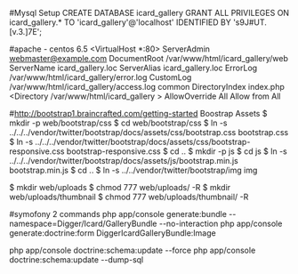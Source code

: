 #Mysql Setup
CREATE DATABASE icard_gallery
GRANT ALL PRIVILEGES ON  icard_gallery.* TO 'icard_gallery'@'localhost'  IDENTIFIED BY 's9J#UT.[v.3.]7E';

#apache - centos 6.5
<VirtualHost *:80>
     ServerAdmin webmaster@example.com
     DocumentRoot /var/www/html/icard_gallery/web
     ServerName  icard_gallery.loc
     ServerAlias icard_gallery.loc
     ErrorLog  /var/www/html/icard_gallery/error.log
     CustomLog /var/www/html/icard_gallery/access.log common
     DirectoryIndex index.php
     <Directory  /var/www/html/icard_gallery  >
           AllowOverride All
           Allow from All
     </Directory>
</VirtualHost>


#http://bootstrap1.braincrafted.com/getting-started
Boostrap Assets
$ mkdir -p web/bootstrap/css
$ cd web/bootstrap/css
$ ln -s ../../../vendor/twitter/bootstrap/docs/assets/css/bootstrap.css bootstrap.css
$ ln -s ../../../vendor/twitter/bootstrap/docs/assets/css/bootstrap-responsive.css bootstrap-responsive.css
$ cd ..
$ mkdir -p js
$ cd js
$ ln -s ../../../vendor/twitter/bootstrap/docs/assets/js/bootstrap.min.js bootstrap.min.js
$ cd ..
$ ln -s ../../vendor/twitter/bootstrap/img img

$ mkdir web/uploads
$ chmod 777 web/uploads/ -R
$ mkdir web/uploads/thumbnail
$ chmod 777  web/uploads/thumbnail/ -R

#symofony 2 commands
php app/console generate:bundle --namespace=Digger/Icard/GalleryBundle --no-interaction
php app/console generate:doctrine:form DiggerIcardGalleryBundle:Image



php app/console doctrine:schema:update --force
php app/console doctrine:schema:update --dump-sql


